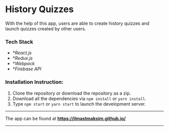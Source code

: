# History Quizzes

With the help of this app, users are able to create history quizzes and launch quizzes created by other users.

### Tech Stack

- **React.js* 
- **Redux.js*
- **Webpack*
- **Firebase API*


### Installation Instruction:

1. Clone the repository or download the repository as a zip.
2. Download all the dependencies via `npm install` or `yarn install`.
3. Type `npm start` or `yarn start` to launch the development server.


***

The app can be found at **https://ilmastmaksim.github.io/**

***

